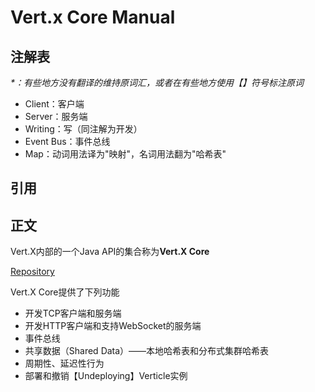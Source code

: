 # Vert.x Core Manual

## 注解表

_\*：有些地方没有翻译的维持原词汇，或者在有些地方使用【】符号标注原词_

* Client：客户端
* Server：服务端
* Writing：写（同注解为开发）
* Event Bus：事件总线
* Map：动词用法译为"映射"，名词用法翻为"哈希表"

## **引用**

## **正文**

Vert.X内部的一个Java API的集合称为**Vert.X Core**

[Repository](https://github.com/eclipse/vert.x)

Vert.X Core提供了下列功能

* 开发TCP客户端和服务端
* 开发HTTP客户端和支持WebSocket的服务端
* 事件总线
* 共享数据（Shared Data）——本地哈希表和分布式集群哈希表
* 周期性、延迟性行为
* 部署和撤销【Undeploying】Verticle实例



